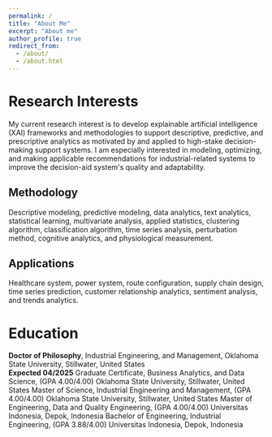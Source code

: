 ```yaml
---
permalink: /
title: "About Me"
excerpt: "About me"
author_profile: true
redirect_from: 
  - /about/
  - /about.html
---
```


**Research Interests**
======
My current research interest is to develop explainable artificial intelligence (XAI) frameworks and methodologies to support descriptive, predictive, and prescriptive analytics as motivated by and applied to high-stake decision-making support systems. I am especially interested in modeling, optimizing, and making applicable recommendations for industrial-related systems to improve the decision-aid system's quality and adaptability.

__Methodology__
------
Descriptive modeling, predictive modeling, data analytics, text analytics, statistical learning, multivariate analysis, applied statistics, clustering algorithm, classification algorithm, time series analysis, perturbation method, cognitive analytics, and physiological measurement.

__Applications__
------
Healthcare system, power system, route configuration, supply chain design, time series prediction, customer relationship analytics, sentiment analysis, and trends analytics.

**Education**
======

**Doctor of Philosophy**, Industrial Engineering, and Management,
Oklahoma State University, Stillwater, United States	
__**Expected 04/2025**__
Graduate Certificate, Business Analytics, and Data Science, (GPA 4.00/4.00)
Oklahoma State University, Stillwater, United States
Master of Science, Industrial Engineering and Management, (GPA 4.00/4.00)
Oklahoma State University, Stillwater, United States
Master of Engineering, Data and Quality Engineering, (GPA 4.00/4.00)
Universitas Indonesia, Depok, Indonesia
Bachelor of Engineering, Industrial Engineering, (GPA 3.88/4.00)
Universitas Indonesia, Depok, Indonesia